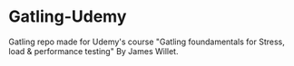 # Gatling-Udemy
Gatling repo made for Udemy's course "Gatling foundamentals for Stress, load &amp; performance testing" By James Willet.
